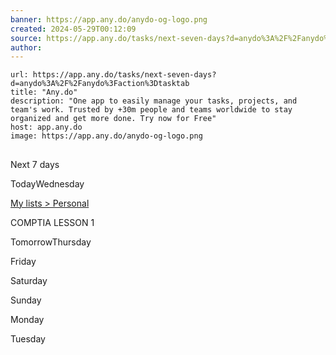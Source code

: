 ```yaml
---
banner: https://app.any.do/anydo-og-logo.png
created: 2024-05-29T00:12:09
source: https://app.any.do/tasks/next-seven-days?d=anydo%3A%2F%2Fanydo%3Faction%3Dtasktab
author: 
---
```


```cardlink
url: https://app.any.do/tasks/next-seven-days?d=anydo%3A%2F%2Fanydo%3Faction%3Dtasktab
title: "Any.do"
description: "One app to easily manage your tasks, projects, and team's work. Trusted by +30m people and teams worldwide to stay organized and get more done. Try now for Free"
host: app.any.do
image: https://app.any.do/anydo-og-logo.png
```
## 

Next 7 days

TodayWednesday

[My lists > Personal](https://app.any.do/tasks/lists/8_ODrAt1meCS_xaWkALDhEkK?d=anydo%3A%2F%2Fanydo%3Faction%3Dtasktab)

COMPTIA LESSON 1

TomorrowThursday

Friday

Saturday

Sunday

Monday

Tuesday
> 